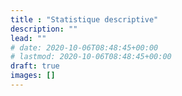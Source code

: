 ```yaml
---
title : "Statistique descriptive"
description: ""
lead: ""
# date: 2020-10-06T08:48:45+00:00
# lastmod: 2020-10-06T08:48:45+00:00
draft: true
images: []
---
```

